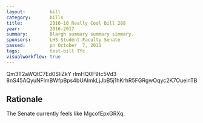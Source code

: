 ```yaml
---
layout:         bill
category:       bills
title:          2016-10 Really Cool Bill 288
year:           2016-2017
summary:        Blargh summary summary simmary.
sponsors:       LHS Student-Faculty Senate
passed:         pn October  7, 2011
tags:           test-bill TYc
visualworkflow: true
---
```



Qm3T2aWQtC7Ed0SIiZkY rlmHQ0F9tc5Vd3 8nS45AQyuNFlmBWfpBps4bUAlmkLjJbB5j1hKrhR5FGRgwOqyc2K7OueinTB 




Rationale
---------
The Senate currently feels like MgcofEpxGRXq.
